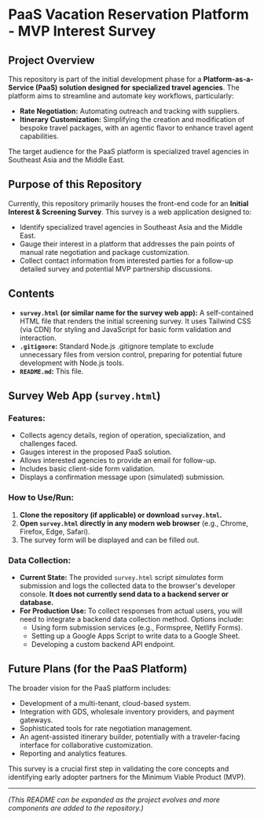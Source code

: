 # PaaS Vacation Reservation Platform - MVP Interest Survey

## Project Overview

This repository is part of the initial development phase for a **Platform-as-a-Service (PaaS) solution designed for specialized travel agencies**. The platform aims to streamline and automate key workflows, particularly:

* **Rate Negotiation:** Automating outreach and tracking with suppliers.
* **Itinerary Customization:** Simplifying the creation and modification of bespoke travel packages, with an agentic flavor to enhance travel agent capabilities.

The target audience for the PaaS platform is specialized travel agencies in Southeast Asia and the Middle East.

## Purpose of this Repository

Currently, this repository primarily houses the front-end code for an **Initial Interest & Screening Survey**. This survey is a web application designed to:

* Identify specialized travel agencies in Southeast Asia and the Middle East.
* Gauge their interest in a platform that addresses the pain points of manual rate negotiation and package customization.
* Collect contact information from interested parties for a follow-up detailed survey and potential MVP partnership discussions.

## Contents

* **`survey.html` (or similar name for the survey web app):** A self-contained HTML file that renders the initial screening survey. It uses Tailwind CSS (via CDN) for styling and JavaScript for basic form validation and interaction.
* **`.gitignore`:** Standard Node.js .gitignore template to exclude unnecessary files from version control, preparing for potential future development with Node.js tools.
* **`README.md`:** This file.

## Survey Web App (`survey.html`)

### Features:
* Collects agency details, region of operation, specialization, and challenges faced.
* Gauges interest in the proposed PaaS solution.
* Allows interested agencies to provide an email for follow-up.
* Includes basic client-side form validation.
* Displays a confirmation message upon (simulated) submission.

### How to Use/Run:
1.  **Clone the repository (if applicable) or download `survey.html`.**
2.  **Open `survey.html` directly in any modern web browser** (e.g., Chrome, Firefox, Edge, Safari).
3.  The survey form will be displayed and can be filled out.

### Data Collection:
* **Current State:** The provided `survey.html` script *simulates* form submission and logs the collected data to the browser's developer console. **It does not currently send data to a backend server or database.**
* **For Production Use:** To collect responses from actual users, you will need to integrate a backend data collection method. Options include:
    * Using form submission services (e.g., Formspree, Netlify Forms).
    * Setting up a Google Apps Script to write data to a Google Sheet.
    * Developing a custom backend API endpoint.

## Future Plans (for the PaaS Platform)

The broader vision for the PaaS platform includes:

* Development of a multi-tenant, cloud-based system.
* Integration with GDS, wholesale inventory providers, and payment gateways.
* Sophisticated tools for rate negotiation management.
* An agent-assisted itinerary builder, potentially with a traveler-facing interface for collaborative customization.
* Reporting and analytics features.

This survey is a crucial first step in validating the core concepts and identifying early adopter partners for the Minimum Viable Product (MVP).

---

*(This README can be expanded as the project evolves and more components are added to the repository.)*
